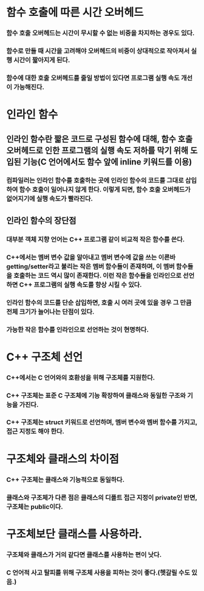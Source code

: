# 함수 호출에 따른 시간 오버헤드
### 함수 호출 오버헤드는 시간이 무시할 수 없는 비중을 차지하는 경우도 있다.
### 함수로 만들 때 시간을 고려해야 오버헤드의 비중이 상대적으로 작아져서 실행 시간이 짧아지게 된다.
### 함수에 대한 호출 오버헤드를 줄일 방법이 있다면 프로그램 실행 속도 개선이 가능해진다.

# 인라인 함수
## 인라인 함수란 짧은 코드로 구성된 함수에 대해, 함수 호출 오버헤드로 인한 프로그램의 실행 속도 저하를 막기 위해 도입된 기능(C 언어에서도 함수 앞에 inline 키워드를 이용)
### 컴파일러는 인라인 함수를 호출하는 곳에 인라인 함수의 코드를 그대로 삽입하여 함수 호출이 일어나지 않게 한다. 이렇게 되면, 함수 호출 오버헤드가 없어지기에 실행 속도가 빨라진다.
## 인라인 함수의 장단점
### 대부분 객체 지향 언어는 C++ 프로그램 같이 비교적 작은 함수를 쓴다.
### C++에서는 멤버 변수 값을 알아내고 멤버 변수에 값을 쓰는 이른바 getting/setter라고 불리는 작은 멤버 함수들이 존재하며, 이 멤버 함수들을 호출하는 코드 역시 많이 존재한다. 이런 작은 함수들을 인라인으로 선언하면 C++ 프로그램의 실행 속도를 향상 시킬 수 있다.
### 인라인 함수의 코드를 단순 삽입하면, 호출 시 여러 곳에 있을 경우 그 만큼 전체 크기가 늘어나는 단점이 있다.
### 가능한 작은 함수를 인라인으로 선언하는 것이 현명하다.

# C++ 구조체 선언
### C++에서는 C 언어와의 호환성을 위해 구조체를 지원한다.
### C++ 구조체는 표준 C 구조체에 기능 확장하여 클래스와 동일한 구조와 기능을 가진다.
### C++ 구조체는 struct 키워드로 선언하며, 멤버 변수와 멤버 함수를 가지고, 접근 지정도 해야 한다.

# 구조체와 클래스의 차이점
### C++ 구조체는 클래스와 기능적으로 동일하다.
### 클래스와 구조체가 다른 점은 클래스의 디폴트 접근 지정이 private인 반면, 구조체는 public이다.

# 구조체보단 클래스를 사용하라.
### 구조체와 클래스가 거의 같다면 클래스를 사용하는 편이 낫다.
### C 언어적 사고 탈피를 위해 구조체 사용을 피하는 것이 좋다.(헷갈릴 수도 있음.)
